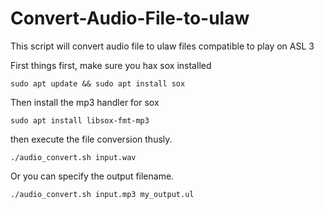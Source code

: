 # Convert-Audio-File-to-ulaw
This script will convert audio file to ulaw files compatible to play on ASL 3

First things first, make sure you hax sox installed
```
sudo apt update && sudo apt install sox
```

Then install the mp3 handler for sox
```
sudo apt install libsox-fmt-mp3
```

then execute the file conversion thusly.

```
./audio_convert.sh input.wav
```

Or you can specify the output filename.
```
./audio_convert.sh input.mp3 my_output.ul
```


